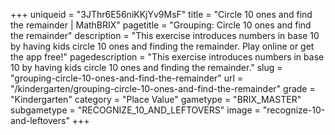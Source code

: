 +++
uniqueid = "3JThr6E56niKKjYv9MsF"
title = "Circle 10 ones and find the remainder | MathBRIX"
pagetitle = "Grouping: Circle 10 ones and find the remainder"
description = "This exercise introduces numbers in base 10 by having kids circle 10 ones and finding the remainder. Play online or get the app free!"
pagedescription = "This exercise introduces numbers in base 10 by having kids circle 10 ones and finding the remainder."
slug = "grouping-circle-10-ones-and-find-the-remainder"
url = "/kindergarten/grouping-circle-10-ones-and-find-the-remainder"
grade = "Kindergarten"
category = "Place Value"
gametype = "BRIX_MASTER"
subgametype = "RECOGNIZE_10_AND_LEFTOVERS"
image = "recognize-10-and-leftovers"
+++